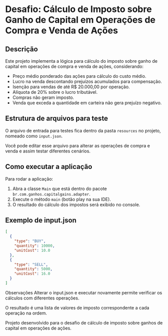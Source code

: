 # Desafio: Cálculo de Imposto sobre Ganho de Capital em Operações de Compra e Venda de Ações

## Descrição

Este projeto implementa a lógica para cálculo do imposto sobre ganho de capital em operações de compra e venda de ações, considerando:

- Preço médio ponderado das ações para cálculo do custo médio.
- Lucro na venda descontando prejuízos acumulados para compensação.
- Isenção para vendas de até R$ 20.000,00 por operação.
- Alíquota de 20% sobre o lucro tributável.
- Compras não geram imposto.
- Venda que exceda a quantidade em carteira não gera prejuízo negativo.

## Estrutura de arquivos para teste

O arquivo de entrada para testes fica dentro da pasta `resources` no projeto, nomeado como `input.json`. 

Você pode editar esse arquivo para alterar as operações de compra e venda e assim testar diferentes cenários.

## Como executar a aplicação

Para rodar a aplicação:

1. Abra a classe `Main` que está dentro do pacote `br.com.ganhos.capitalgains.adapter`.
2. Execute o método `main` (botão play na sua IDE).
3. O resultado do cálculo dos impostos será exibido no console.

## Exemplo de input.json

```json
[
  {
    "type": "BUY",
    "quantity": 10000,
    "unitCost": 10.0
  },
  {
    "type": "SELL",
    "quantity": 5000,
    "unitCost": 16.0
  }
]
```
Observações
Alterar o input.json e executar novamente permite verificar os cálculos com diferentes operações.

O resultado é uma lista de valores de imposto correspondente a cada operação na ordem.

Projeto desenvolvido para o desafio de cálculo de imposto sobre ganhos de capital em operações de ações.